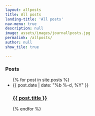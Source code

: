```yaml
---
layout: allposts
title: All posts
landing-title: 'All posts'
nav-menu: true
description: null
image: assets/images/journallposts.jpg
permalink: /allposts/
author: null
show_tile: true

---
```

<div class="home">
  <h3>Posts</h3>
  <ul class="post-list">
    {% for post in site.posts %}
      <li>
        <span class="post-meta">{{ post.date | date: "%b %-d, %Y" }}</span>
        <h3>
          <a class="post-link" href="{{ post.url | prepend: site.baseurl }}">{{ post.title }}</a>
        </h3>
      </li>
    {% endfor %}
  </ul>
</div>
